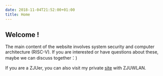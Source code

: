 ```yaml
---
date: 2018-11-04T21:52:00+01:00
title: Home
---
```


## Welcome !

The main content of the website involves system security and computer architecture (RISC-V). If you are interested or have questions about these, maybe we can discuss together：)

If you are a ZJUer, you can also visit my private [site](http://10.15.192.126) with ZJUWLAN.